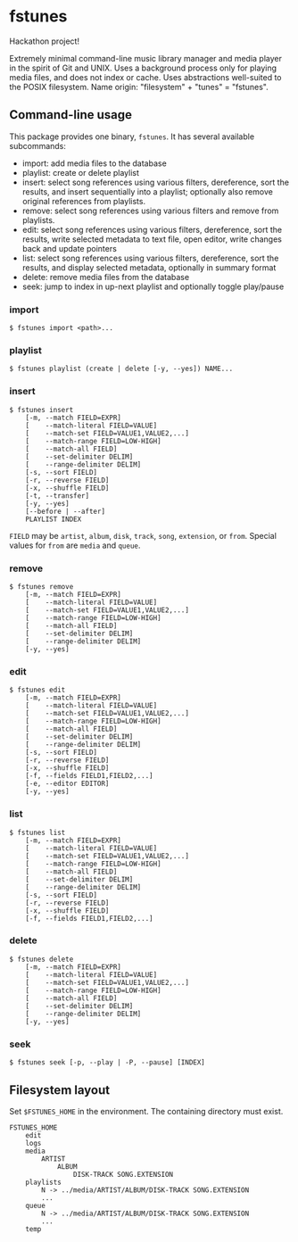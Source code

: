 # fstunes

Hackathon project!

Extremely minimal command-line music library manager and media player
in the spirit of Git and UNIX. Uses a background process only for
playing media files, and does not index or cache. Uses abstractions
well-suited to the POSIX filesystem. Name origin: "filesystem" +
"tunes" = "fstunes".

## Command-line usage

This package provides one binary, `fstunes`. It has several available
subcommands:

* import: add media files to the database
* playlist: create or delete playlist
* insert: select song references using various filters, dereference,
  sort the results, and insert sequentially into a playlist;
  optionally also remove original references from playlists.
* remove: select song references using various filters and remove from
  playlists.
* edit: select song references using various filters, dereference,
  sort the results, write selected metadata to text file, open editor,
  write changes back and update pointers
* list: select song references using various filters, dereference,
  sort the results, and display selected metadata, optionally in
  summary format
* delete: remove media files from the database
* seek: jump to index in up-next playlist and optionally toggle
  play/pause

### import

    $ fstunes import <path>...

### playlist

    $ fstunes playlist (create | delete [-y, --yes]) NAME...

### insert

    $ fstunes insert
        [-m, --match FIELD=EXPR]
        [    --match-literal FIELD=VALUE]
        [    --match-set FIELD=VALUE1,VALUE2,...]
        [    --match-range FIELD=LOW-HIGH]
        [    --match-all FIELD]
        [    --set-delimiter DELIM]
        [    --range-delimiter DELIM]
        [-s, --sort FIELD]
        [-r, --reverse FIELD]
        [-x, --shuffle FIELD]
        [-t, --transfer]
        [-y, --yes]
        [--before | --after]
        PLAYLIST INDEX

`FIELD` may be `artist`, `album`, `disk`, `track`, `song`,
`extension`, or `from`. Special values for `from` are `media` and
`queue`.

### remove

    $ fstunes remove
        [-m, --match FIELD=EXPR]
        [    --match-literal FIELD=VALUE]
        [    --match-set FIELD=VALUE1,VALUE2,...]
        [    --match-range FIELD=LOW-HIGH]
        [    --match-all FIELD]
        [    --set-delimiter DELIM]
        [    --range-delimiter DELIM]
        [-y, --yes]

### edit

    $ fstunes edit
        [-m, --match FIELD=EXPR]
        [    --match-literal FIELD=VALUE]
        [    --match-set FIELD=VALUE1,VALUE2,...]
        [    --match-range FIELD=LOW-HIGH]
        [    --match-all FIELD]
        [    --set-delimiter DELIM]
        [    --range-delimiter DELIM]
        [-s, --sort FIELD]
        [-r, --reverse FIELD]
        [-x, --shuffle FIELD]
        [-f, --fields FIELD1,FIELD2,...]
        [-e, --editor EDITOR]
        [-y, --yes]

### list

    $ fstunes list
        [-m, --match FIELD=EXPR]
        [    --match-literal FIELD=VALUE]
        [    --match-set FIELD=VALUE1,VALUE2,...]
        [    --match-range FIELD=LOW-HIGH]
        [    --match-all FIELD]
        [    --set-delimiter DELIM]
        [    --range-delimiter DELIM]
        [-s, --sort FIELD]
        [-r, --reverse FIELD]
        [-x, --shuffle FIELD]
        [-f, --fields FIELD1,FIELD2,...]

### delete

    $ fstunes delete
        [-m, --match FIELD=EXPR]
        [    --match-literal FIELD=VALUE]
        [    --match-set FIELD=VALUE1,VALUE2,...]
        [    --match-range FIELD=LOW-HIGH]
        [    --match-all FIELD]
        [    --set-delimiter DELIM]
        [    --range-delimiter DELIM]
        [-y, --yes]

### seek

    $ fstunes seek [-p, --play | -P, --pause] [INDEX]

## Filesystem layout

Set `$FSTUNES_HOME` in the environment. The containing directory must
exist.

    FSTUNES_HOME
        edit
        logs
        media
            ARTIST
                ALBUM
                    DISK-TRACK SONG.EXTENSION
        playlists
            N -> ../media/ARTIST/ALBUM/DISK-TRACK SONG.EXTENSION
            ...
        queue
            N -> ../media/ARTIST/ALBUM/DISK-TRACK SONG.EXTENSION
            ...
        temp
